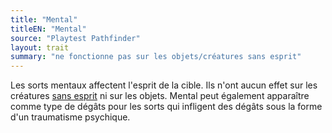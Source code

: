 ```yaml
---
title: "Mental"
titleEN: "Mental"
source: "Playtest Pathfinder"
layout: trait
summary: "ne fonctionne pas sur les objets/créatures sans esprit"
---
```

Les sorts mentaux affectent l'esprit de la cible. Ils n'ont aucun effet sur les créatures [sans esprit](sans-esprit.html) ni sur les objets. Mental peut également apparaître comme type de dégâts pour les sorts qui infligent des dégâts sous la forme d'un traumatisme psychique.
